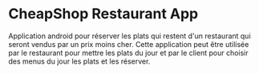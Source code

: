 # CheapShop Restaurant App
Application android pour réserver les plats qui restent d'un restaurant qui seront vendus par un prix moins cher. Cette application peut être utilisée par le restaurant pour mettre les plats du jour et par le client pour choisir des menus du jour les plats et les réserver.
